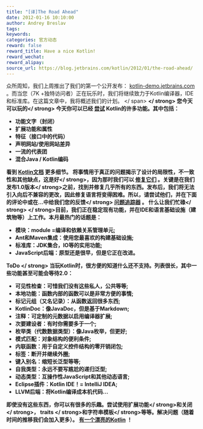```yaml
---
title: "[译]The Road Ahead"
date: 2012-01-16 10:10:00
author: Andrey Breslav
tags:
keywords:
categories: 官方动态
reward: false
reward_title: Have a nice Kotlin!
reward_wechat:
reward_alipay:
source_url: https://blog.jetbrains.com/kotlin/2012/01/the-road-ahead/
---
```


众所周知，我们上周推出了我们的第一个公开发布： [kotlin-demo.jetbrains.com](http://kotlin-demo.jetbrains.com/) 。而当您（7K +独特访问者）正在玩乐时，我们将继续致力于Kotlin编译器，IDE和标准库。在这篇文章中，我将概述我们的计划。 <span id =“more-365”> </ span> <strong> </ strong>
<strong>您今天可以玩的</ strong>
今天你可以已经 [尝试](http://kotlin-demo.jetbrains.com/) Kotlin的许多功能。其中包括：

* 功能文字（封闭）
* 扩展功能和属性
* 特征（接口中的代码）
* 声明网站/使用网站差异
* 一流的代表团
* 混合Java / Kotlin编码

看到 [Kotlin文档](http://jetbrains.com/kotlin) 更多细节。
将事情用于真正的问题揭示了设计的局限性，不一致性和其他缺点，这是<strong>好</ strong>，因为那时我们可以 [修复它们](http://blog.jetbrains.com/kotlin/2012/01/the-great-syntactic-shift/) 。关键是在我们发布1.0版本</ strong>之前，找到并修复几乎所有的东西<strong>。发布后，我们将无法引入向后不兼容的更改，因此修复语言将变得困难。所以，请尝试他们，并在下面的评论中或在...中给我们您的反馈</ strong> [问题追踪器](http://youtrack.jetbrains.net/issues/KT) 。
<strong>什么让我们忙碌</ strong>
<strong> </ strong>目前，我们正在稳定现有功能，并在IDE和语言基础设施（建筑物等）上工作。本月最热门的话题是：

* 模块：module =编译和依赖关系管理单元;
* Ant和Maven集成：使用您最喜欢的构建基础设施;
* 标准库：JDK集合，IO等的实用功能;
* JavaScript后端：原型还是很早，但是它正在改进。

<strong> ToDo </ strong>
当玩Kotlin时，很方便的知道什么还不支持。列表很长，其中一些功能甚至可能会等待2.0：

* 可见性检查：可惜我们没有这些私人，公共等等;
* 本地功能：函数内部的函数可以是非常方便的事情;
* 标记元组（又名记录）：从函数返回很多东西;
* KotlinDoc：像JavaDoc，但是基于Markdown;
* 注释：可定制的元数据以启用编译器扩展;
* 次要建设者：有时你需要多于一个;
* 枚举类（代数数据类型）：像Java枚举，但更好;
* 模式匹配：对象结构的便利条件;
* 内联函数：用于自定义控件结构的零开销闭包;
* 标签：断开并继续外圈;
* 键入别名：缩短长泛型等等;
* 自我类型：永远不要写尴尬的递归泛型;
* 动态类型：互操作性JavaScript和其他动态语言;
* Eclipse插件：Kotlin IDE！= IntelliJ IDEA;
* LLVM后端：将Kotlin编译成本机代码...

即使没有这些东西，你可以有很多的乐趣。尝试使用<strong>扩展功能</ strong>和<strong>关闭</ strong>，<strong> traits </ strong>和<strong>字符串模板</ strong>等等。解决问题（随着时间的推移我们会加入更多）。 [有一个漂亮的Kotlin](http://kotlin-demo.jetbrains.com/) ！
